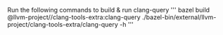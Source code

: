 Run the following commands to build & run clang-query
'''
bazel build @llvm-project//clang-tools-extra:clang-query
./bazel-bin/external/llvm-project/clang-tools-extra/clang-query -h
'''
